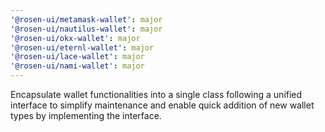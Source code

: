 ```yaml
---
'@rosen-ui/metamask-wallet': major
'@rosen-ui/nautilus-wallet': major
'@rosen-ui/okx-wallet': major
'@rosen-ui/eternl-wallet': major
'@rosen-ui/lace-wallet': major
'@rosen-ui/nami-wallet': major
---
```


Encapsulate wallet functionalities into a single class following a unified interface to simplify maintenance and enable quick addition of new wallet types by implementing the interface.
